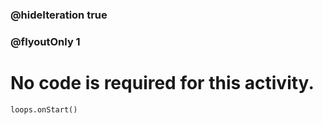 ### @hideIteration true 
### @flyoutOnly 1


# No code is required for this activity. 

```blocks
loops.onStart()
```


